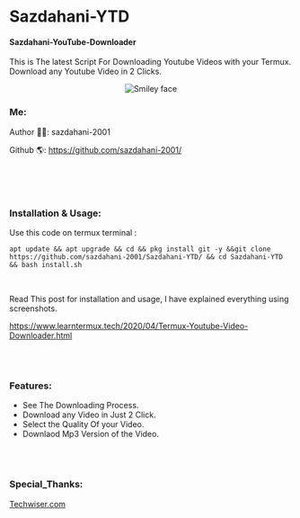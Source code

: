 # Sazdahani-YTD
#### Sazdahani-YouTube-Downloader
This is The latest Script For Downloading Youtube Videos with your Termux. Download any Youtube Video in 2 Clicks.
<p align="center">
  <img alt="Smiley face" src="https://s18.picofile.com/file/8440477284/youtube_dl_logo.png">
<br>

### Me:
Author 👨‍💻: sazdahani-2001 <br>

Github 🌎: https://github.com/sazdahani-2001/ <br>

<br>
<br>
<br>

### Installation & Usage:

Use this code on termux terminal : <br>

<pre>
<code>apt update &amp;&amp; apt upgrade &amp;&amp; cd &amp;&amp; pkg install git -y &amp;&amp;git clone https://github.com/sazdahani-2001/Sazdahani-YTD/ &amp;&amp; cd Sazdahani-YTD &amp;&amp; bash install.sh</code></pre>

<p>&nbsp;</p>

Read This post for installation and usage, I have explained everything using screenshots.

https://www.learntermux.tech/2020/04/Termux-Youtube-Video-Downloader.html

<br>
<br>

### Features:
- See The Downloading Process.
- Download any Video in Just 2 Click.
- Select the Quality Of your Video.
- Downlaod Mp3 Version of the Video.

<br>
<br>

### Special_Thanks:
<a href="https://techwiser.com/how-to-use-termux-to-download-youtube-videos/">Techwiser.com</a>
